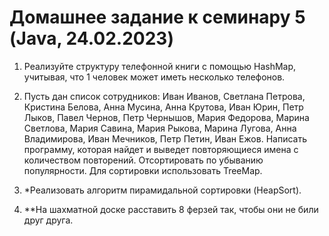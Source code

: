 # __Домашнее задание к семинару 5 (Java, 24.02.2023)__ #

1. Реализуйте структуру телефонной книги с помощью HashMap, учитывая, что 1 человек может иметь    несколько телефонов.

2. Пусть дан список сотрудников: Иван Иванов, Светлана Петрова, Кристина Белова, Анна Мусина, Анна Крутова, Иван Юрин, Петр Лыков, Павел Чернов, Петр Чернышов, Мария Федорова, Марина Светлова, Мария Савина, Мария Рыкова, Марина Лугова, Анна Владимирова, Иван Мечников, Петр Петин, Иван Ежов. Написать программу, которая найдет и выведет повторяющиеся имена с количеством повторений. Отсортировать по убыванию популярности. Для сортировки использовать TreeMap.

3. *Реализовать алгоритм пирамидальной сортировки (HeapSort).

4. **На шахматной доске расставить 8 ферзей так, чтобы они не били друг друга.
